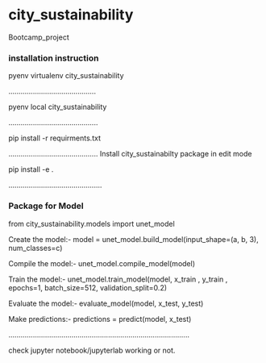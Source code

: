 # city_sustainability
Bootcamp_project

### installation instruction

pyenv virtualenv city_sustainability

...........................................


pyenv local city_sustainability

............................................

pip install -r requirments.txt

............................................
Install city_sustainabilty package in edit mode

pip install -e .

..............................................

### Package for Model

from city_sustainability.models import unet_model

Create the model:-
model = unet_model.build_model(input_shape=(a, b, 3), num_classes=c)

Compile the model:-
unet_model.compile_model(model)

Train the model:-
unet_model.train_model(model, x_train , y_train  , epochs=1, batch_size=512, validation_split=0.2)

Evaluate the model:-
evaluate_model(model, x_test, y_test)

Make predictions:-
predictions = predict(model, x_test)

.........................................................................................


check jupyter notebook/jupyterlab working or not.

####
